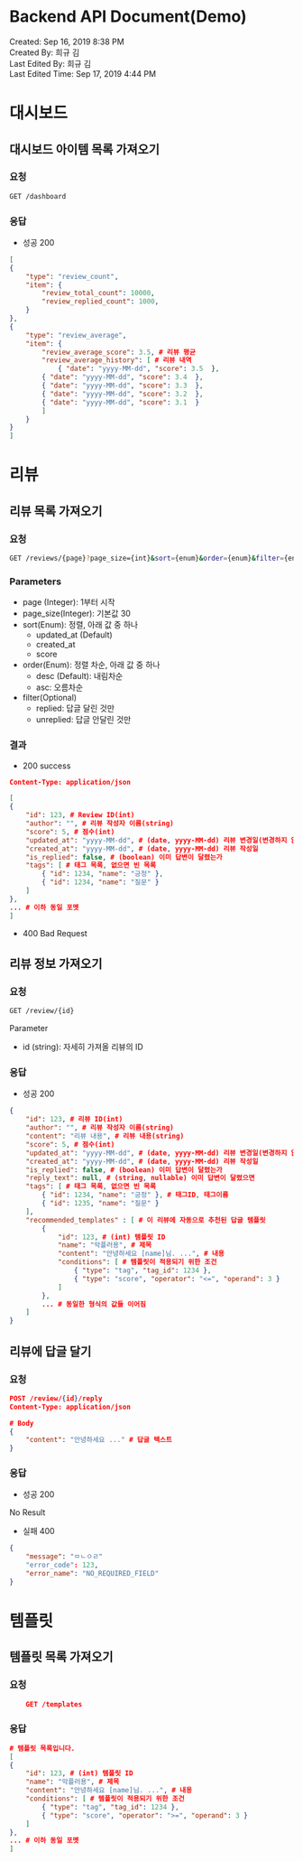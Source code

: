 # Backend API Document(Demo)

Created: Sep 16, 2019 8:38 PM<br>
Created By: 희규 김<br>
Last Edited By: 희규 김<br>
Last Edited Time: Sep 17, 2019 4:44 PM<br>

# 대시보드

## 대시보드 아이템 목록 가져오기

### 요청
```bash
GET /dashboard
```
### 응답

- 성공 200
```json
[
{
	"type": "review_count", 
	"item": {
		"review_total_count": 10000,
		"review_replied_count": 1000,
	}
},
{
	"type": "review_average",
	"item": {
		"review_average_score": 3.5, # 리뷰 평균
		"review_average_history": [ # 리뷰 내역
			{ "date": "yyyy-MM-dd", "score": 3.5  },
		{ "date": "yyyy-MM-dd", "score": 3.4  },
		{ "date": "yyyy-MM-dd", "score": 3.3  },
		{ "date": "yyyy-MM-dd", "score": 3.2  },
		{ "date": "yyyy-MM-dd", "score": 3.1  }
		]
	}
}
]
```
# 리뷰

## 리뷰 목록 가져오기

### 요청
```bash
GET /reviews/{page}?page_size={int}&sort={enum}&order={enum}&filter={enum}
```
### Parameters

- page (Integer): 1부터 시작
- page_size(Integer): 기본값 30
- sort(Enum): 정렬, 아래 값 중 하나
    - updated_at (Default)
    - created_at
    - score
- order(Enum): 정렬 차순, 아래 값 중 하나
    - desc (Default): 내림차순
    - asc: 오름차순
- filter(Optional)
    - replied: 답글 달린 것만
    - unreplied: 답글 안달린 것만

### 결과

- 200 success
```json
Content-Type: application/json

[
{
	"id": 123, # Review ID(int)
	"author": "", # 리뷰 작성자 이름(string)
	"score": 5, # 점수(int)
	"updated_at": "yyyy-MM-dd", # (date, yyyy-MM-dd) 리뷰 변경일(변경하지 않았을 경우 created_at과 동일한 값)
	"created_at": "yyyy-MM-dd", # (date, yyyy-MM-dd) 리뷰 작성일
	"is_replied": false, # (boolean) 이미 답변이 달렸는가
	"tags": [ # 태그 목록, 없으면 빈 목록
		{ "id": 1234, "name": "긍정" },
		{ "id": 1234, "name": "질문" }
	]
},
... # 이하 동일 포멧
]
```

- 400 Bad Request

## 리뷰 정보 가져오기

### 요청
```bash
GET /review/{id}
```
Parameter

- id (string): 자세히 가져올 리뷰의 ID

### 응답

- 성공 200
```json
{
	"id": 123, # 리뷰 ID(int)
	"author": "", # 리뷰 작성자 이름(string)
	"content": "리뷰 내용", # 리뷰 내용(string)
	"score": 5, # 점수(int)
	"updated_at": "yyyy-MM-dd", # (date, yyyy-MM-dd) 리뷰 변경일(변경하지 않았을 경우 created_at과 동일한 값)
	"created_at": "yyyy-MM-dd", # (date, yyyy-MM-dd) 리뷰 작성일
	"is_replied": false, # (boolean) 이미 답변이 달렸는가
	"reply_text": null, # (string, nullable) 이미 답변이 달렸으면 
	"tags": [ # 태그 목록, 없으면 빈 목록
		{ "id": 1234, "name": "긍정" }, # 태그ID, 태그이름
		{ "id": 1235, "name": "질문" }
	],
	"recommended_templates" : [ # 이 리뷰에 자동으로 추천된 답글 템플릿
		{
			"id": 123, # (int) 템플릿 ID
			"name": "악플러용", # 제목
			"content": "안녕하세요 [name]님. ...", # 내용
			"conditions": [ # 템플릿이 적용되기 위한 조건
				{ "type": "tag", "tag_id": 1234 }, 
				{ "type": "score", "operator": "<=", "operand": 3 } 
			]
		},
		... # 동일한 형식의 값들 이어짐
	]
}
```
## 리뷰에 답글 달기

### 요청
```json
POST /review/{id}/reply
Content-Type: application/json

# Body
{
	"content": "안녕하세요 ..." # 답글 텍스트
}
```
### 응답

- 성공 200

No Result

- 실패 400
```json
{
	"message": "ㅁㄴㅇㄹ"
	"error_code": 123,
	"error_name": "NO_REQUIRED_FIELD"
}
```
# 템플릿

## 템플릿 목록 가져오기

### 요청
```json
    GET /templates
```

### 응답
```json
# 템플릿 목록입니다.
[
{
	"id": 123, # (int) 템플릿 ID
	"name": "악플러용", # 제목
	"content": "안녕하세요 [name]님. ...", # 내용
	"conditions": [ # 템플릿이 적용되기 위한 조건
		{ "type": "tag", "tag_id": 1234 }, 
		{ "type": "score", "operator": ">=", "operand": 3 } 
	]
},
... # 이하 동일 포멧
]
```